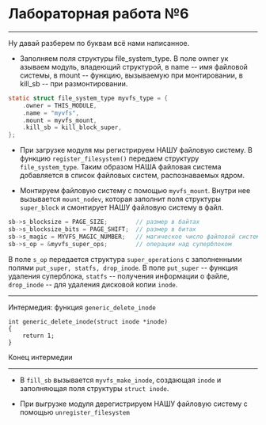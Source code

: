 # Лабораторная работа №6
---

Ну давай разберем по буквам всё нами написанное.

- Заполняем поля структуры file\_system\_type. В поле owner ук азываем  модуль, владеющий структурой, в name -- имя файловой системы, в mount -- функцию, вызываемую при монтировании, в kill\_sb -- при размонтировании.


```c
static struct file_system_type myvfs_type = {
	.owner = THIS_MODULE,  
	.name = "myvfs",  
	.mount = myvfs_mount, 
	.kill_sb = kill_block_super,  
};
```
- При загрузке модуля мы регистрируем НАШУ файловую систему. 
В функцию `register_filesystem()` передаем структуру  `file_system_type`. Таким образом НАША файловая система добавляется в список файловых систем, распознаваемых ядром.

- Монтируем файловую систему с помощью  `myvfs_mount`. Внутри нее вызывается `mount_nodev`, которая заполнит поля структуры `super_block` и смонтирует НАШУ файловую систему в файл.

```c
sb->s_blocksize = PAGE_SIZE;        // размер в байтах
sb->s_blocksize_bits = PAGE_SHIFT;  // размер в битах
sb->s_magic = MYVFS_MAGIC_NUMBER;   // магическое число файловой системы, позволит определить, что под этим номером именно файловая система, а не что-то иное
sb->s_op = &myvfs_super_ops;        // операции над суперблоком
```

В поле `s_op`  передается структура `super_operations` с заполненными полями `put_super, statfs, drop_inode`.  В поле `put_super` --  функция удаления суперблока, `statfs` -- получения информации о файле, 
`drop_inode` -- для удаления дисковой копии `inode`.

---
Интермедия: функция `generic_delete_inode`

```
int generic_delete_inode(struct inode *inode)
{
	return 1;
}
```

Конец интермедии

---

- В `fill_sb` вызывается `myvfs_make_inode`, создающая `inode` и заполняющая поля структуры `struct inode`.

- При выгрузке модуля дерегистрируем НАШУ файловую систему с помощью `unregister_filesystem`